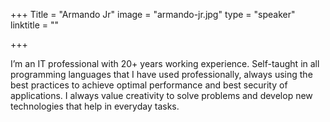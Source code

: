 +++
Title = "Armando Jr"
image = "armando-jr.jpg"
type = "speaker"
linktitle = ""

+++

I’m an IT professional with 20+ years working experience. Self-taught in all programming languages that I have used professionally, always using the best practices to achieve optimal performance and best security of applications. I always value creativity to solve problems and develop new technologies that help in everyday tasks.